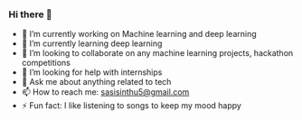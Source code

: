 ### Hi there 👋
* 🔭 I’m currently working on Machine learning and deep learning
* 🌱 I’m currently learning deep learning
* 👯 I’m looking to collaborate on any machine learning projects, hackathon competitions
* 🤔 I’m looking for help with internships
* 💬 Ask me about anything related to tech
* 📫 How to reach me: sasisinthu5@gmail.com
* ⚡ Fun fact: I like listening to songs to keep my mood happy

